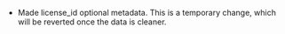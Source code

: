 - Made license_id optional metadata.
  This is a temporary change, which will be reverted once the data is cleaner.
